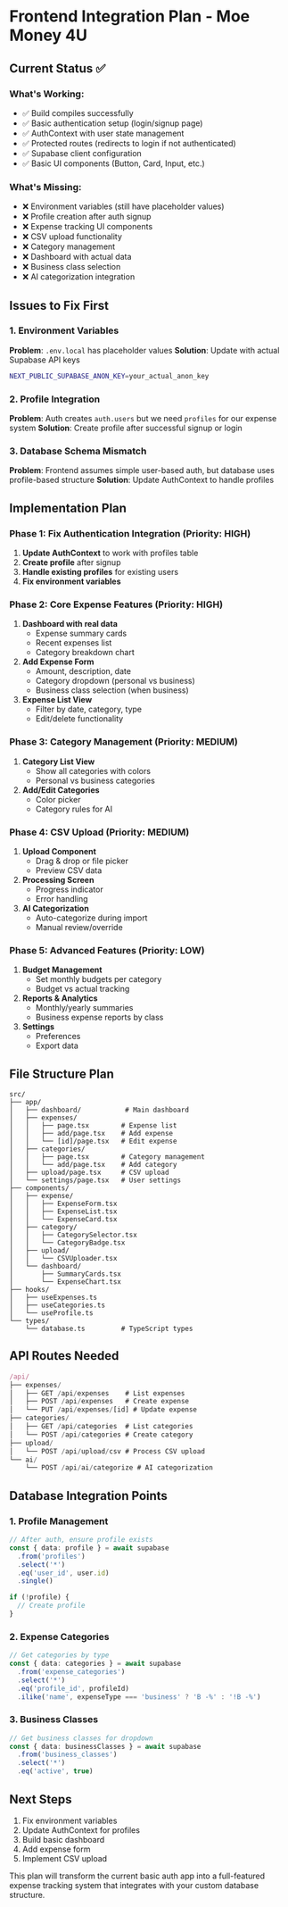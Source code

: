 # Frontend Integration Plan - Moe Money 4U

## Current Status ✅

### What's Working:
- ✅ Build compiles successfully
- ✅ Basic authentication setup (login/signup page)
- ✅ AuthContext with user state management
- ✅ Protected routes (redirects to login if not authenticated)
- ✅ Supabase client configuration
- ✅ Basic UI components (Button, Card, Input, etc.)

### What's Missing:
- ❌ Environment variables (still have placeholder values)
- ❌ Profile creation after auth signup
- ❌ Expense tracking UI components
- ❌ CSV upload functionality
- ❌ Category management
- ❌ Dashboard with actual data
- ❌ Business class selection
- ❌ AI categorization integration

## Issues to Fix First

### 1. Environment Variables
**Problem**: `.env.local` has placeholder values
**Solution**: Update with actual Supabase API keys
```bash
NEXT_PUBLIC_SUPABASE_ANON_KEY=your_actual_anon_key
```

### 2. Profile Integration
**Problem**: Auth creates `auth.users` but we need `profiles` for our expense system
**Solution**: Create profile after successful signup or login

### 3. Database Schema Mismatch
**Problem**: Frontend assumes simple user-based auth, but database uses profile-based structure
**Solution**: Update AuthContext to handle profiles

## Implementation Plan

### Phase 1: Fix Authentication Integration (Priority: HIGH)
1. **Update AuthContext** to work with profiles table
2. **Create profile** after signup
3. **Handle existing profiles** for existing users
4. **Fix environment variables**

### Phase 2: Core Expense Features (Priority: HIGH)
1. **Dashboard with real data**
   - Expense summary cards
   - Recent expenses list
   - Category breakdown chart
2. **Add Expense Form**
   - Amount, description, date
   - Category dropdown (personal vs business)
   - Business class selection (when business)
3. **Expense List View**
   - Filter by date, category, type
   - Edit/delete functionality

### Phase 3: Category Management (Priority: MEDIUM)
1. **Category List View**
   - Show all categories with colors
   - Personal vs business categories
2. **Add/Edit Categories**
   - Color picker
   - Category rules for AI

### Phase 4: CSV Upload (Priority: MEDIUM)
1. **Upload Component**
   - Drag & drop or file picker
   - Preview CSV data
2. **Processing Screen**
   - Progress indicator
   - Error handling
3. **AI Categorization**
   - Auto-categorize during import
   - Manual review/override

### Phase 5: Advanced Features (Priority: LOW)
1. **Budget Management**
   - Set monthly budgets per category
   - Budget vs actual tracking
2. **Reports & Analytics**
   - Monthly/yearly summaries
   - Business expense reports by class
3. **Settings**
   - Preferences
   - Export data

## File Structure Plan

```
src/
├── app/
│   ├── dashboard/           # Main dashboard
│   ├── expenses/
│   │   ├── page.tsx        # Expense list
│   │   ├── add/page.tsx    # Add expense
│   │   └── [id]/page.tsx   # Edit expense
│   ├── categories/
│   │   ├── page.tsx        # Category management
│   │   └── add/page.tsx    # Add category
│   ├── upload/page.tsx     # CSV upload
│   └── settings/page.tsx   # User settings
├── components/
│   ├── expense/
│   │   ├── ExpenseForm.tsx
│   │   ├── ExpenseList.tsx
│   │   └── ExpenseCard.tsx
│   ├── category/
│   │   ├── CategorySelector.tsx
│   │   └── CategoryBadge.tsx
│   ├── upload/
│   │   └── CSVUploader.tsx
│   └── dashboard/
│       ├── SummaryCards.tsx
│       └── ExpenseChart.tsx
├── hooks/
│   ├── useExpenses.ts
│   ├── useCategories.ts
│   └── useProfile.ts
└── types/
    └── database.ts         # TypeScript types
```

## API Routes Needed

```typescript
/api/
├── expenses/
│   ├── GET /api/expenses    # List expenses
│   ├── POST /api/expenses   # Create expense
│   └── PUT /api/expenses/[id] # Update expense
├── categories/
│   ├── GET /api/categories  # List categories
│   └── POST /api/categories # Create category
├── upload/
│   └── POST /api/upload/csv # Process CSV upload
└── ai/
    └── POST /api/ai/categorize # AI categorization
```

## Database Integration Points

### 1. Profile Management
```typescript
// After auth, ensure profile exists
const { data: profile } = await supabase
  .from('profiles')
  .select('*')
  .eq('user_id', user.id)
  .single()

if (!profile) {
  // Create profile
}
```

### 2. Expense Categories
```typescript
// Get categories by type
const { data: categories } = await supabase
  .from('expense_categories')
  .select('*')
  .eq('profile_id', profileId)
  .ilike('name', expenseType === 'business' ? 'B -%' : '!B -%')
```

### 3. Business Classes
```typescript
// Get business classes for dropdown
const { data: businessClasses } = await supabase
  .from('business_classes')
  .select('*')
  .eq('active', true)
```

## Next Steps
1. Fix environment variables
2. Update AuthContext for profiles
3. Build basic dashboard
4. Add expense form
5. Implement CSV upload

This plan will transform the current basic auth app into a full-featured expense tracking system that integrates with your custom database structure.